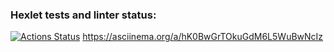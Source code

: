 ### Hexlet tests and linter status:
[![Actions Status](https://github.com/DenL315/python-project-49/workflows/hexlet-check/badge.svg)](https://github.com/DenL315/python-project-49/actions)
https://asciinema.org/a/hK0BwGrTOkuGdM6L5WuBwNcIz 